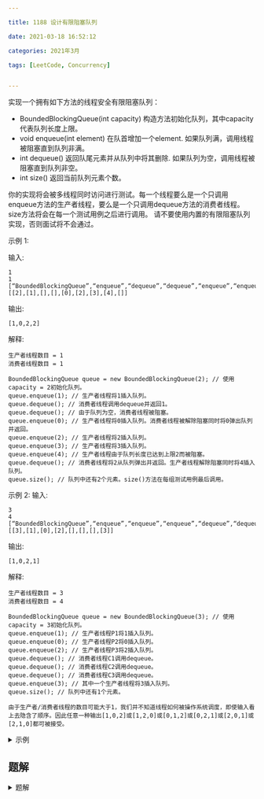 ```yaml
---

title: 1188 设计有限阻塞队列

date: 2021-03-18 16:52:12

categories: 2021年3月

tags: [LeetCode, Concurrency]


---
```



实现一个拥有如下方法的线程安全有限阻塞队列：
 
<!-- more -->



- BoundedBlockingQueue(int capacity) 构造方法初始化队列，其中capacity代表队列长度上限。
- void enqueue(int element) 在队首增加一个element. 如果队列满，调用线程被阻塞直到队列非满。
- int dequeue() 返回队尾元素并从队列中将其删除. 如果队列为空，调用线程被阻塞直到队列非空。
- int size() 返回当前队列元素个数。

你的实现将会被多线程同时访问进行测试。每一个线程要么是一个只调用enqueue方法的生产者线程，要么是一个只调用dequeue方法的消费者线程。size方法将会在每一个测试用例之后进行调用。
请不要使用内置的有限阻塞队列实现，否则面试将不会通过。

示例 1:

输入:

    1
    1
    [“BoundedBlockingQueue”,“enqueue”,“dequeue”,“dequeue”,“enqueue”,“enqueue”,“enqueue”,“enqueue”,“dequeue”]
    [[2],[1],[],[],[0],[2],[3],[4],[]]
    
输出:

    [1,0,2,2]
解释:

    生产者线程数目 = 1
    消费者线程数目 = 1
    
    BoundedBlockingQueue queue = new BoundedBlockingQueue(2); // 使用capacity = 2初始化队列。
    queue.enqueue(1); // 生产者线程将1插入队列。
    queue.dequeue(); // 消费者线程调用dequeue并返回1。
    queue.dequeue(); // 由于队列为空，消费者线程被阻塞。
    queue.enqueue(0); // 生产者线程将0插入队列。消费者线程被解除阻塞同时将0弹出队列并返回。
    queue.enqueue(2); // 生产者线程将2插入队列。
    queue.enqueue(3); // 生产者线程将3插入队列。
    queue.enqueue(4); // 生产者线程由于队列长度已达到上限2而被阻塞。
    queue.dequeue(); // 消费者线程将2从队列弹出并返回。生产者线程解除阻塞同时将4插入队列。
    queue.size(); // 队列中还有2个元素。size()方法在每组测试用例最后调用。

示例 2:
输入:

    3
    4
    [“BoundedBlockingQueue”,“enqueue”,“enqueue”,“enqueue”,“dequeue”,“dequeue”,“dequeue”,“enqueue”]
    [[3],[1],[0],[2],[],[],[],[3]]

输出:

    [1,0,2,1]
解释:
    
    生产者线程数目 = 3
    消费者线程数目 = 4
    
    BoundedBlockingQueue queue = new BoundedBlockingQueue(3); // 使用capacity = 3初始化队列。
    queue.enqueue(1); // 生产者线程P1将1插入队列。
    queue.enqueue(0); // 生产者线程P2将0插入队列。
    queue.enqueue(2); // 生产者线程P3将2插入队列。
    queue.dequeue(); // 消费者线程C1调用dequeue。
    queue.dequeue(); // 消费者线程C2调用dequeue。
    queue.dequeue(); // 消费者线程C3调用dequeue。
    queue.enqueue(3); // 其中一个生产者线程将3插入队列。
    queue.size(); // 队列中还有1个元素。

    由于生产者/消费者线程的数目可能大于1，我们并不知道线程如何被操作系统调度，即使输入看上去隐含了顺序。因此任意一种输出[1,0,2]或[1,2,0]或[0,1,2]或[0,2,1]或[2,0,1]或[2,1,0]都可被接受。



<details>
<summary>示例</summary>

```
class BoundedBlockingQueue {

    public BoundedBlockingQueue(int capacity) {
        
    }
    
    public void enqueue(int element) throws InterruptedException {
        
    }
    
    public int dequeue() throws InterruptedException {
        
    }
    
    public int size() {
        
    }
}
```
</details>

## 题解

<details>
<summary>题解</summary>

```
class BoundedBlockingQueue {
    
    private final LinkedList<Integer> queue;

    private int count;

    private final ReentrantLock lock = new ReentrantLock();
	
	// 队列是否为空的条件
    private final Condition notEmpty = lock.newCondition();
    
    // 队列是否已满的条件
    private final Condition notFull = lock.newCondition();

    public BoundedBlockingQueue(int capacity) {
        queue = new LinkedList<>();
        this.count = capacity;
    }

      public int size() {
        return queue.size();
    }

    public void enqueue(Integer e) throws InterruptedException {
        final ReentrantLock lock = this.lock;
        lock.lockInterruptibly();
        try {
            while (count == queue.size())
                notFull.await();
            queue.addFirst(e);
            notEmpty.signal();
        } finally {
            lock.unlock();
        }
    }

    public int dequeue() throws InterruptedException {
        final ReentrantLock lock = this.lock;
        lock.lockInterruptibly();
        try {
            while (queue.size() == 0)
                notEmpty.await();
            Integer e = queue.removeLast();
            notFull.signal();
            return e;
        } finally {
            lock.unlock();
        }
    }
}

```
</details>
